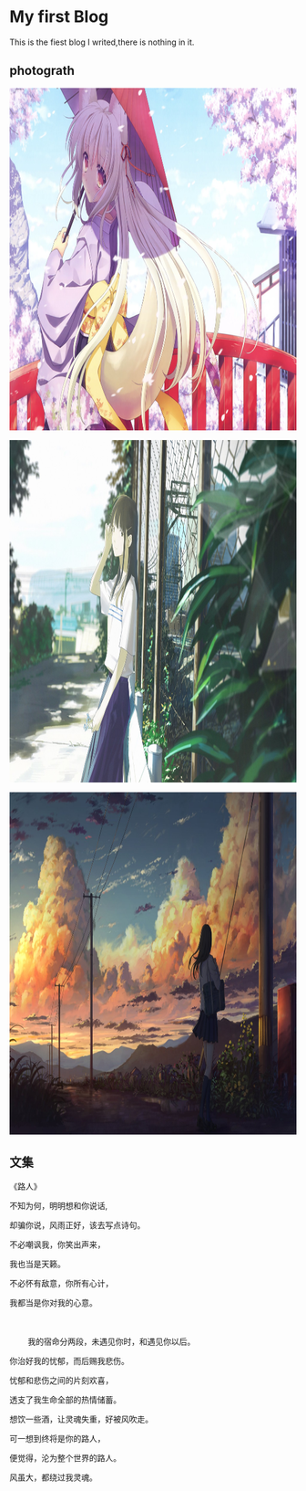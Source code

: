 # My first Blog
This is the fiest blog I writed,there is nothing in it.
## photograth

<p>
<img src="t1.jpg" width="800" height="600" />
</p>

<p>
<img src="t2.jpg" width="800" height="600" />
</p>

<p>
<img src="t3.jpg" width="800" height="600" />
</p>

## 文集

《路人》
<p>
不知为何，明明想和你说话,

却骗你说，风雨正好，该去写点诗句。
</p>

<p>
不必嘲讽我，你笑出声来，

我也当是天籁。

不必怀有敌意，你所有心计，

我都当是你对我的心意。
</p>　

<p>　　
我的宿命分两段，未遇见你时，和遇见你以后。

你治好我的忧郁，而后赐我悲伤。

忧郁和悲伤之间的片刻欢喜，

透支了我生命全部的热情储蓄。
</p>

<p>
想饮一些酒，让灵魂失重，好被风吹走。

可一想到终将是你的路人，

便觉得，沦为整个世界的路人。

风虽大，都绕过我灵魂。
</p>
